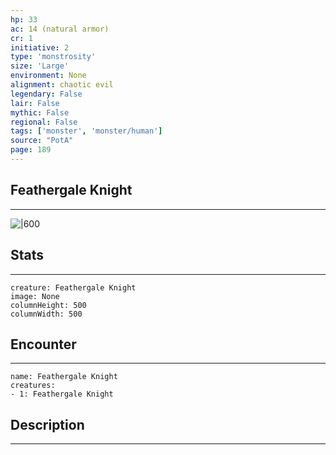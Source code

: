 ```yaml
---
hp: 33
ac: 14 (natural armor)
cr: 1
initiative: 2
type: 'monstrosity'    
size: 'Large'
environment: None
alignment: chaotic evil
legendary: False
lair: False
mythic: False
regional: False
tags: ['monster', 'monster/human']
source: "PotA"
page: 189
---
```


## Feathergale Knight
---

![|600](D:/Program%20Files/5e.tools/img/bestiary/PotA/Feathergale%20Knight.jpg)

## Stats
---

```statblock
creature: Feathergale Knight
image: None
columnHeight: 500
columnWidth: 500
```

## Encounter
---

```encounter-table
name: Feathergale Knight
creatures:
- 1: Feathergale Knight
```

## Description
---





